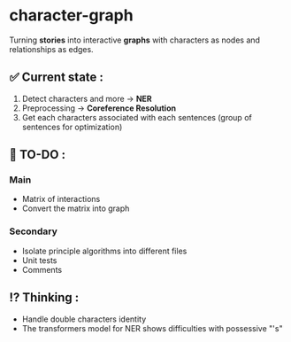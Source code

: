 # character-graph

Turning **stories** into interactive **graphs** with characters as nodes and relationships as edges.

## ✅ Current state :
1. Detect characters and more -> **NER**
2. Preprocessing -> **Coreference Resolution**
3. Get each characters associated with each sentences (group of sentences for optimization)

## 🎯 TO-DO :
### Main
- Matrix of interactions
- Convert the matrix into graph

### Secondary
- Isolate principle algorithms into different files
- Unit tests
- Comments

## ⁉️ Thinking :
- Handle double characters identity
- The transformers model for NER shows difficulties with possessive "'s"
